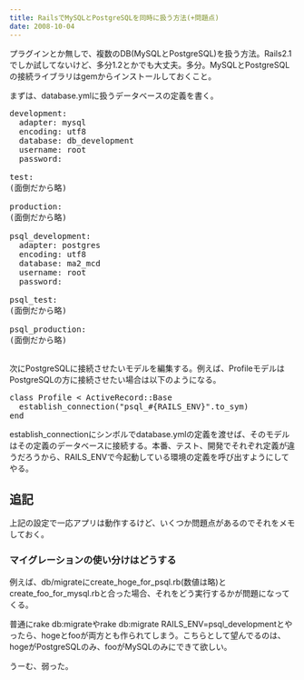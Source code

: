 ```yaml
---
title: RailsでMySQLとPostgreSQLを同時に扱う方法(+問題点)
date: 2008-10-04
---
```

プラグインとか無しで、複数のDB(MySQLとPostgreSQL)を扱う方法。Rails2.1でしか試してないけど、多分1.2とかでも大丈夫。多分。MySQLとPostgreSQLの接続ライブラリはgemからインストールしておくこと。

まずは、database.ymlに扱うデータベースの定義を書く。

<pre lang="ruby">
development:
  adapter: mysql
  encoding: utf8
  database: db_development
  username: root
  password:

test:
(面倒だから略)

production:
(面倒だから略)

psql_development:
  adapter: postgres
  encoding: utf8
  database: ma2_mcd
  username: root
  password:

psql_test:
(面倒だから略)

psql_production:
(面倒だから略)

</pre>

次にPostgreSQLに接続させたいモデルを編集する。例えば、ProfileモデルはPostgreSQLの方に接続させたい場合は以下のようになる。

<pre lang="ruby">
class Profile < ActiveRecord::Base
  establish_connection("psql_#{RAILS_ENV}".to_sym)
end
</pre>

establish_connectionにシンボルでdatabase.ymlの定義を渡せば、そのモデルはその定義のデータベースに接続する。本番、テスト、開発でそれぞれ定義が違うだろうから、RAILS_ENVで今起動している環境の定義を呼び出すようにしてやる。

<h2>追記</h2>
上記の設定で一応アプリは動作するけど、いくつか問題点があるのでそれをメモしておく。

<h3>マイグレーションの使い分けはどうする</h3>
例えば、db/migrateにcreate_hoge_for_psql.rb(数値は略)とcreate_foo_for_mysql.rbと合った場合、それをどう実行するかが問題になってくる。

普通にrake db:migrateやrake db:migrate RAILS_ENV=psql_developmentとやったら、hogeとfooが両方とも作られてしまう。こちらとして望んでるのは、hogeがPostgreSQLのみ、fooがMySQLのみにできて欲しい。

うーむ、弱った。